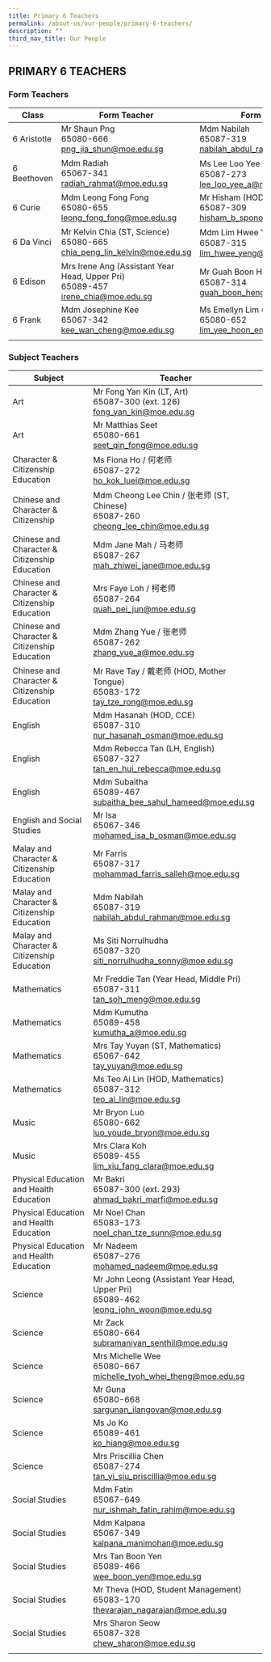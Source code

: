 ```yaml
---
title: Primary 6 Teachers
permalink: /about-us/our-people/primary-6-teachers/
description: ""
third_nav_title: Our People
---
```

## PRIMARY 6 TEACHERS

### Form Teachers

| Class | Form Teacher | Form Teacher |
|---|---|---|
| 6 Aristotle | Mr Shaun Png<br>65080-666<br>[png_jia_shun@moe.edu.sg](mailto:png_jia_shun@moe.edu.sg) | Mdm Nabilah<br>65087-319<br>[nabilah_abdul_rahman@moe.edu.sg](mailto:nabilah_abdul_rahman@moe.edu.sg) |
| 6 Beethoven | Mdm Radiah<br>65067-341<br>[radiah_rahmat@moe.edu.sg](mailto:radiah_rahmat@moe.edu.sg) | Ms Lee Loo Yee / 李老师<br>65087-273<br>[lee_loo_yee_a@moe.edu.sg](mailto:lee_loo_yee_a@moe.edu.sg) |
| 6 Curie | Mdm Leong Fong Fong<br>65080-655<br>[leong_fong_fong@moe.edu.sg](mailto:leong_fong_fong@moe.edu.sg) | Mr Hisham (HOD, PE & CCA)<br>65087-309<br>[hisham_b_spono@moe.edu.sg](mailto:hisham_b_spono@moe.edu.sg) |
| 6 Da Vinci | Mr Kelvin Chia (ST, Science)<br>65080-665<br>[chia_peng_lin_kelvin@moe.edu.sg](mailto:chia_peng_lin_kelvin@moe.edu.sg) | Mdm Lim Hwee Yeng / 林老师<br>65087-315<br>[lim_hwee_yeng@moe.edu.sg](mailto:lim_hwee_yeng@moe.edu.sg) |
| 6 Edison | Mrs Irene Ang (Assistant Year Head, Upper Pri)<br>65089-457<br>[irene_chia@moe.edu.sg](mailto:irene_chia@moe.edu.sg) | Mr Guah Boon Heng / 倪老师<br>65087-314<br>[guah_boon_heng@moe.edu.sg](mailto:guah_boon_heng@moe.edu.sg) |
| 6 Frank | Mdm Josephine Kee<br>65067-342<br>[kee_wan_cheng@moe.edu.sg](mailto:kee_wan_cheng@moe.edu.sg) | Ms Emellyn Lim (HOD, English)<br>65080-652<br>[lim_yee_hoon_emellyn@moe.edu.sg](mailto:lim_yee_hoon_emellyn@moe.edu.sg) |
| | | |

### Subject Teachers

| Subject | Teacher |
|---|---|
| Art | Mr Fong Yan Kin (LT, Art)<br>65087-300 (ext. 126)<br>[fong_yan_kin@moe.edu.sg](mailto:fong_yan_kin@moe.edu.sg) |
| Art | Mr Matthias Seet<br>65080-661<br>[seet_qin_fong@moe.edu.sg](mailto:seet_qin_fong@moe.edu.sg) |
| Character & Citizenship Education | Ms Fiona Ho / 何老师<br>65087-272<br>[ho_kok_luei@moe.edu.sg](mailto:ho_kok_luei@moe.edu.sg) |
| Chinese and Character & Citizenship | Mdm Cheong Lee Chin / 张老师 (ST, Chinese)<br>65087-260<br>[cheong_lee_chin@moe.edu.sg](mailto:cheong_lee_chin@moe.edu.sg) |
| Chinese and Character & Citizenship Education | Mdm Jane Mah / 马老师<br>65087-267<br>[mah_zhiwei_jane@moe.edu.sg](mailto:mah_zhiwei_jane@moe.edu.sg) |
| Chinese and Character & Citizenship Education   | Mrs Faye Loh / 柯老师 <br>65087-264<br>[quah_pei_jun@moe.edu.sg](mailto:quah_pei_jun@moe.edu.sg) |
| Chinese and Character & Citizenship Education  | Mdm Zhang Yue / 张老师<br>65087-262<br>[zhang_yue_a@moe.edu.sg](mailto:zhang_yue_a@moe.edu.sg) |
| Chinese and Character & Citizenship Education | Mr Rave Tay / 戴老师 (HOD, Mother Tongue)<br>65083-172<br>[tay_tze_rong@moe.edu.sg](mailto:tay_tze_rong@moe.edu.sg) |
| English | Mdm Hasanah (HOD, CCE)<br>65087-310<br>[nur_hasanah_osman@moe.edu.sg](mailto:nur_hasanah_osman@moe.edu.sg) |
| English | Mdm Rebecca Tan (LH, English)<br>65087-327<br>[tan_en_hui_rebecca@moe.edu.sg](mailto:tan_en_hui_rebecca@moe.edu.sg) |
| English | Mdm Subaitha<br>65089-467<br>[subaitha_bee_sahul_hameed@moe.edu.sg](mailto:subaitha_bee_sahul_hameed@moe.edu.sg) |
| English and Social Studies | Mr Isa<br>65067-346<br>[mohamed_isa_b_osman@moe.edu.sg](mailto:mohamed_isa_b_osman@moe.edu.sg) |
| Malay and Character & Citizenship Education | Mr Farris<br>65087-317<br>[mohammad_farris_salleh@moe.edu.sg](mailto:mohammad_farris_salleh@moe.edu.sg) |
| Malay and Character & Citizenship Education | Mdm Nabilah<br>65087-319<br>[nabilah_abdul_rahman@moe.edu.sg](mailto:nabilah_abdul_rahman@moe.edu.sg) |
| Malay and Character & Citizenship Education | Ms Siti Norrulhudha<br>65087-320<br>[siti_norrulhudha_sonny@moe.edu.sg](mailto:siti_norrulhudha_sonny@moe.edu.sg) |
| Mathematics | Mr Freddie Tan (Year Head, Middle Pri)<br>65087-311<br>[tan_soh_meng@moe.edu.sg](mailto:tan_soh_meng@moe.edu.sg) |
| Mathematics  | Mdm Kumutha<br>65089-458<br>[kumutha_a@moe.edu.sg](mailto:kumutha_a@moe.edu.sg) |
| Mathematics | Mrs Tay Yuyan (ST, Mathematics)<br>65067-642<br>[tay_yuyan@moe.edu.sg](mailto:tay_yuyan@moe.edu.sg) |
| Mathematics | Ms Teo Ai Lin (HOD, Mathematics)<br>65087-312<br>[teo_ai_lin@moe.edu.sg](mailto:teo_ai_lin@moe.edu.sg) |
| Music | Mr Bryon Luo<br>65080-662<br>[luo_youde_bryon@moe.edu.sg](mailto:luo_youde_bryon@moe.edu.sg) |
| Music | Mrs Clara Koh<br>65089-455<br>[lim_xiu_fang_clara@moe.edu.sg](mailto:lim_xiu_fang_clara@moe.edu.sg) |
| Physical Education and Health Education | Mr Bakri<br>65087-300 (ext. 293)<br>[ahmad_bakri_marfi@moe.edu.sg](mailto:ahmad_bakri_marfi@moe.edu.sg) |
| Physical Education and Health Education | Mr Noel Chan<br>65083-173<br>[noel_chan_tze_sunn@moe.edu.sg](mailto:noel_chan_tze_sunn@moe.edu.sg) |
| Physical Education and Health Education | Mr Nadeem<br>65087-276<br>[mohamed_nadeem@moe.edu.sg](mailto:mohamed_nadeem@moe.edu.sg) |
| Science | Mr John Leong (Assistant Year Head, Upper Pri)<br>65089-462<br>[leong_john_woon@moe.edu.sg](mailto:leong_john_woon@moe.edu.sg) |
| Science | Mr Zack<br>65080-664<br>[subramaniyan_senthil@moe.edu.sg](mailto:subramaniyan_senthil@moe.edu.sg) |
| Science | Mrs Michelle Wee<br>65080-667<br>[michelle_tyoh_whei_theng@moe.edu.sg](mailto:michelle_tyoh_whei_theng@moe.edu.sg) |
| Science | Mr Guna<br>65080-668<br>[sargunan_ilangovan@moe.edu.sg](mailto:sargunan_ilangovan@moe.edu.sg) |
| Science | Ms Jo Ko<br>65089-461<br>[ko_hiang@moe.edu.sg](mailto:ko_hiang@moe.edu.sg) |
| Science  | Mrs Priscillia Chen<br>65087-274<br>[tan_yi_siu_priscillia@moe.edu.sg](mailto:tan_yi_siu_priscillia@moe.edu.sg) |
| Social Studies  | Mdm Fatin<br>65067-649<br>[nur_ishmah_fatin_rahim@moe.edu.sg](mailto:nur_ishmah_fatin_rahim@moe.edu.sg) |
| Social Studies | Mdm Kalpana<br>65067-349<br>[kalpana_manimohan@moe.edu.sg](mailto:kalpana_manimohan@moe.edu.sg) |
| Social Studies | Mrs Tan Boon Yen<br>65089-466<br>[wee_boon_yen@moe.edu.sg](mailto:wee_boon_yen@moe.edu.sg) |
| Social Studies | Mr Theva (HOD, Student Management)<br>65083-170<br>[thevarajan_nagarajan@moe.edu.sg](mailto:thevarajan_nagarajan@moe.edu.sg) |
| Social Studies | Mrs Sharon Seow<br>65087-328<br>[chew_sharon@moe.edu.sg](mailto:chew_sharon@moe.edu.sg) |
| | |